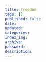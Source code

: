 ```yaml
---
title: freedom
tags: []
published: false
date:
updated:
categories:
index_img:
archive:
password:
description:
---
```

